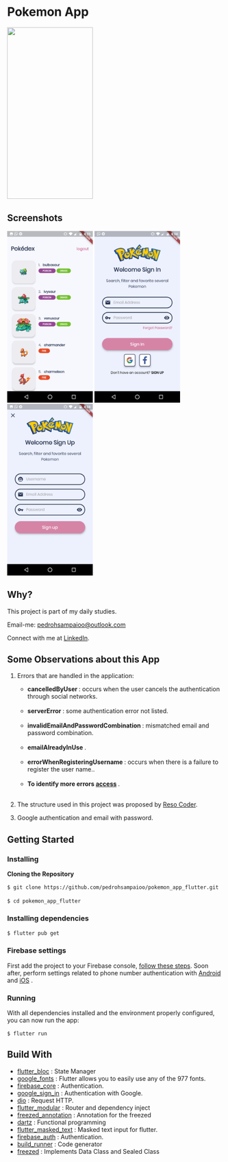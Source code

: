 # Pokemon App

<img src="/readme/demo/demo.gif" width="200" height="400">

## Screenshots

<img src="/readme/screenshots/home.png" width="200" height="400" >    <img src="/readme/screenshots/sign_in.png" width="200" height="400" >    <img src="/readme/screenshots/sign_up.png" width="200" height="400">

## Why?

This project is part of my daily studies.

Email-me: pedrohsampaioo@outlook.com

Connect with me at [LinkedIn](https://www.linkedin.com/in/pedro-henrique-da-silva-sampaio-ba2b7716b/).

## Some Observations about this App

1. Errors that are handled in the application:
   <br>
     
    - <strong> cancelledByUser </strong> : occurs when the user cancels the authentication through social networks.
   <br>
   
   - <strong> serverError </strong> : some authentication error not listed.
   <br>
   
   - <strong> invalidEmailAndPasswordCombination </strong> : mismatched email and password combination.
   <br>
   
   - <strong> emailAlreadyInUse </strong>.
   <br>
   
   - <strong> errorWhenRegisteringUsername </strong> : occurs when there is a failure to register the user name..
   <br>
   
   - <strong> To identify more errors <a href="https://github.com/firebase/FirebaseUI-Android/blob/master/auth/src/main/java/com/firebase/ui/auth/util/FirebaseAuthError.java">access</a> </strong>.
   <br>
   
2. The structure used in this project was proposed by <a href="https://resocoder.com/2020/03/09/flutter-firebase-ddd-course-1-domain-driven-design-principles/">Reso Coder</a>.

3. Google authentication and email with password.

## Getting Started

### Installing

**Cloning the Repository**

```
$ git clone https://github.com/pedrohsampaioo/pokemon_app_flutter.git

$ cd pokemon_app_flutter
```

### Installing dependencies

```
$ flutter pub get
```

### Firebase settings

First add the project to your Firebase console, <a href="https://firebase.google.com/docs/android/setup?authuser=0">follow these steps</a>. Soon after, perform settings related to phone number authentication with <a href="https://firebase.google.com/docs/auth/android/phone-auth">Android</a> and <a href="https://firebase.google.com/docs/auth/ios/phone-auth">iOS</a> .

### Running

With all dependencies installed and the environment properly configured, you can now run the app:

```
$ flutter run
```

## Build With

- <a href="https://pub.dev/packages/flutter_bloc">flutter_bloc</a> : State Manager
- <a href="https://pub.dev/packages/google_fonts#-readme-tab-">google_fonts</a> :  Flutter allows you to easily use any of the 977 fonts.
- <a href="https://pub.dev/packages/firebase_core">firebase_core</a> : Authentication.
- <a href="https://pub.dev/packages/google_sign_in">google_sign_in</a> : Authentication with Google.
- <a href="https://pub.dev/packages/dio">dio</a> : Request HTTP.
- <a href="https://pub.dev/packages/flutter_modular">flutter_modular</a> : Router and dependency inject
- <a href="https://pub.dev/packages/freezed_annotation">freezed_annotation</a> : Annotation for the freezed
- <a href="https://pub.dev/packages/dartz">dartz</a> : Functional programming
- <a href="https://pub.dev/packages/flutter_masked_text">flutter_masked_text</a> : Masked text input for flutter.
- <a href="https://pub.dev/packages/firebase_auth#-readme-tab-">firebase_auth</a> : Authentication.
- <a href="https://pub.dev/packages/build_runner">build_runner</a> : Code generator
- <a href="https://pub.dev/packages/freezed">freezed</a> : Implements Data Class and Sealed Class
